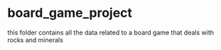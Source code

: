 # board_game_project
this folder contains all the data related to a board game that deals with rocks and minerals
